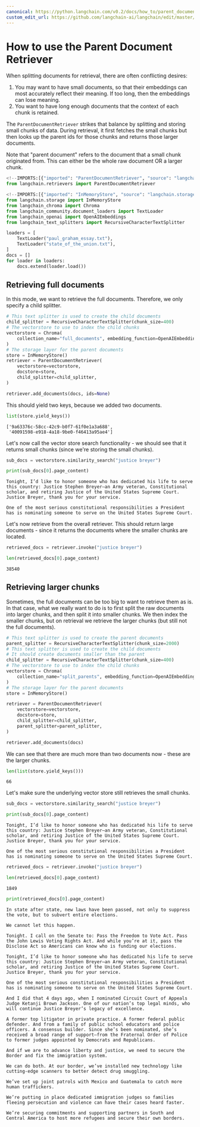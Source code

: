 ```yaml
---
canonical: https://python.langchain.com/v0.2/docs/how_to/parent_document_retriever/
custom_edit_url: https://github.com/langchain-ai/langchain/edit/master/docs/docs/how_to/parent_document_retriever.ipynb
---
```


# How to use the Parent Document Retriever

When splitting documents for retrieval, there are often conflicting desires:

1. You may want to have small documents, so that their embeddings can most
accurately reflect their meaning. If too long, then the embeddings can
lose meaning.
2. You want to have long enough documents that the context of each chunk is
retained.

The `ParentDocumentRetriever` strikes that balance by splitting and storing
small chunks of data. During retrieval, it first fetches the small chunks
but then looks up the parent ids for those chunks and returns those larger
documents.

Note that "parent document" refers to the document that a small chunk
originated from. This can either be the whole raw document OR a larger
chunk.

```python
<!--IMPORTS:[{"imported": "ParentDocumentRetriever", "source": "langchain.retrievers", "docs": "https://api.python.langchain.com/en/latest/retrievers/langchain.retrievers.parent_document_retriever.ParentDocumentRetriever.html", "title": "How to use the Parent Document Retriever"}]-->
from langchain.retrievers import ParentDocumentRetriever
```

```python
<!--IMPORTS:[{"imported": "InMemoryStore", "source": "langchain.storage", "docs": "https://api.python.langchain.com/en/latest/stores/langchain_core.stores.InMemoryStore.html", "title": "How to use the Parent Document Retriever"}, {"imported": "Chroma", "source": "langchain_chroma", "docs": "https://api.python.langchain.com/en/latest/vectorstores/langchain_chroma.vectorstores.Chroma.html", "title": "How to use the Parent Document Retriever"}, {"imported": "TextLoader", "source": "langchain_community.document_loaders", "docs": "https://api.python.langchain.com/en/latest/document_loaders/langchain_community.document_loaders.text.TextLoader.html", "title": "How to use the Parent Document Retriever"}, {"imported": "OpenAIEmbeddings", "source": "langchain_openai", "docs": "https://api.python.langchain.com/en/latest/embeddings/langchain_openai.embeddings.base.OpenAIEmbeddings.html", "title": "How to use the Parent Document Retriever"}, {"imported": "RecursiveCharacterTextSplitter", "source": "langchain_text_splitters", "docs": "https://api.python.langchain.com/en/latest/character/langchain_text_splitters.character.RecursiveCharacterTextSplitter.html", "title": "How to use the Parent Document Retriever"}]-->
from langchain.storage import InMemoryStore
from langchain_chroma import Chroma
from langchain_community.document_loaders import TextLoader
from langchain_openai import OpenAIEmbeddings
from langchain_text_splitters import RecursiveCharacterTextSplitter
```

```python
loaders = [
    TextLoader("paul_graham_essay.txt"),
    TextLoader("state_of_the_union.txt"),
]
docs = []
for loader in loaders:
    docs.extend(loader.load())
```

## Retrieving full documents

In this mode, we want to retrieve the full documents. Therefore, we only specify a child splitter.

```python
# This text splitter is used to create the child documents
child_splitter = RecursiveCharacterTextSplitter(chunk_size=400)
# The vectorstore to use to index the child chunks
vectorstore = Chroma(
    collection_name="full_documents", embedding_function=OpenAIEmbeddings()
)
# The storage layer for the parent documents
store = InMemoryStore()
retriever = ParentDocumentRetriever(
    vectorstore=vectorstore,
    docstore=store,
    child_splitter=child_splitter,
)
```

```python
retriever.add_documents(docs, ids=None)
```

This should yield two keys, because we added two documents.

```python
list(store.yield_keys())
```

```output
['9a63376c-58cc-42c9-b0f7-61f0e1a3a688',
 '40091598-e918-4a18-9be0-f46413a95ae4']
```

Let's now call the vector store search functionality - we should see that it returns small chunks (since we're storing the small chunks).

```python
sub_docs = vectorstore.similarity_search("justice breyer")
```

```python
print(sub_docs[0].page_content)
```
```output
Tonight, I’d like to honor someone who has dedicated his life to serve this country: Justice Stephen Breyer—an Army veteran, Constitutional scholar, and retiring Justice of the United States Supreme Court. Justice Breyer, thank you for your service. 

One of the most serious constitutional responsibilities a President has is nominating someone to serve on the United States Supreme Court.
```
Let's now retrieve from the overall retriever. This should return large documents - since it returns the documents where the smaller chunks are located.

```python
retrieved_docs = retriever.invoke("justice breyer")
```

```python
len(retrieved_docs[0].page_content)
```

```output
38540
```

## Retrieving larger chunks

Sometimes, the full documents can be too big to want to retrieve them as is. In that case, what we really want to do is to first split the raw documents into larger chunks, and then split it into smaller chunks. We then index the smaller chunks, but on retrieval we retrieve the larger chunks (but still not the full documents).

```python
# This text splitter is used to create the parent documents
parent_splitter = RecursiveCharacterTextSplitter(chunk_size=2000)
# This text splitter is used to create the child documents
# It should create documents smaller than the parent
child_splitter = RecursiveCharacterTextSplitter(chunk_size=400)
# The vectorstore to use to index the child chunks
vectorstore = Chroma(
    collection_name="split_parents", embedding_function=OpenAIEmbeddings()
)
# The storage layer for the parent documents
store = InMemoryStore()
```

```python
retriever = ParentDocumentRetriever(
    vectorstore=vectorstore,
    docstore=store,
    child_splitter=child_splitter,
    parent_splitter=parent_splitter,
)
```

```python
retriever.add_documents(docs)
```

We can see that there are much more than two documents now - these are the larger chunks.

```python
len(list(store.yield_keys()))
```

```output
66
```

Let's make sure the underlying vector store still retrieves the small chunks.

```python
sub_docs = vectorstore.similarity_search("justice breyer")
```

```python
print(sub_docs[0].page_content)
```
```output
Tonight, I’d like to honor someone who has dedicated his life to serve this country: Justice Stephen Breyer—an Army veteran, Constitutional scholar, and retiring Justice of the United States Supreme Court. Justice Breyer, thank you for your service. 

One of the most serious constitutional responsibilities a President has is nominating someone to serve on the United States Supreme Court.
```

```python
retrieved_docs = retriever.invoke("justice breyer")
```

```python
len(retrieved_docs[0].page_content)
```

```output
1849
```

```python
print(retrieved_docs[0].page_content)
```
```output
In state after state, new laws have been passed, not only to suppress the vote, but to subvert entire elections. 

We cannot let this happen. 

Tonight. I call on the Senate to: Pass the Freedom to Vote Act. Pass the John Lewis Voting Rights Act. And while you’re at it, pass the Disclose Act so Americans can know who is funding our elections. 

Tonight, I’d like to honor someone who has dedicated his life to serve this country: Justice Stephen Breyer—an Army veteran, Constitutional scholar, and retiring Justice of the United States Supreme Court. Justice Breyer, thank you for your service. 

One of the most serious constitutional responsibilities a President has is nominating someone to serve on the United States Supreme Court. 

And I did that 4 days ago, when I nominated Circuit Court of Appeals Judge Ketanji Brown Jackson. One of our nation’s top legal minds, who will continue Justice Breyer’s legacy of excellence. 

A former top litigator in private practice. A former federal public defender. And from a family of public school educators and police officers. A consensus builder. Since she’s been nominated, she’s received a broad range of support—from the Fraternal Order of Police to former judges appointed by Democrats and Republicans. 

And if we are to advance liberty and justice, we need to secure the Border and fix the immigration system. 

We can do both. At our border, we’ve installed new technology like cutting-edge scanners to better detect drug smuggling.  

We’ve set up joint patrols with Mexico and Guatemala to catch more human traffickers.  

We’re putting in place dedicated immigration judges so families fleeing persecution and violence can have their cases heard faster. 

We’re securing commitments and supporting partners in South and Central America to host more refugees and secure their own borders.
```